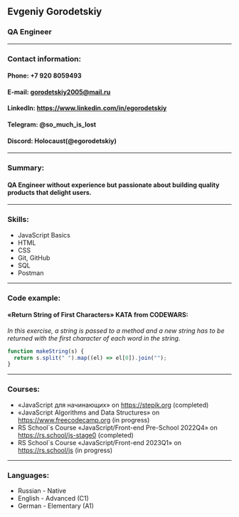 ## **Evgeniy Gorodetskiy**

### QA Engineer
--------------------------
### Contact information:
#### **Phone:** +7 920 8059493
#### **E-mail:** gorodetskiy2005@mail.ru
#### **LinkedIn:** <https://www.linkedin.com/in/egorodetskiy>
#### **Telegram:** @so_much_is_lost
#### **Discord:** Holocaust(@egorodetskiy)
--------------------------
### Summary:
#### QA Engineer without experience but passionate about building quality products that delight users.
--------------------------
### Skills:
- JavaScript Basics
- HTML
- CSS
- Git, GitHub
- SQL
- Postman

--------------------------
### Code example:
#### «Return String of First Characters» KATA from CODEWARS: 
*In this exercise, a string is passed to a method and a new string has to be returned with the first character of each word in the string.*
```javascript
function makeString(s) {
  return s.split(" ").map((el) => el[0]).join("");
}
```
--------------------------
### Courses:
- «JavaScript для начинающих» on <https://stepik.org> (completed)
- «JavaScript Algorithms and Data Structures» on <https://www.freecodecamp.org> (in progress)
- RS School`s Course «JavaScript/Front-end Pre-School 2022Q4» on <https://rs.school/js-stage0> (completed)
- RS School`s Course «JavaScript/Front-end 2023Q1» on <https://rs.school/js> (in progress)

--------------------------
### Languages:
- Russian - Native
- English - Advanced (C1)
- German - Elementary (A1)
